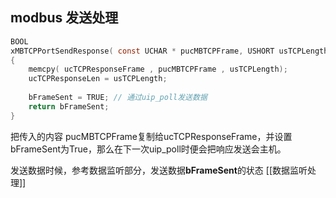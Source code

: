 ##  modbus 发送处理

```c
BOOL
xMBTCPPortSendResponse( const UCHAR * pucMBTCPFrame, USHORT usTCPLength )
{
    memcpy( ucTCPResponseFrame , pucMBTCPFrame , usTCPLength);
    ucTCPResponseLen = usTCPLength;
   
    bFrameSent = TRUE; // 通过uip_poll发送数据
    return bFrameSent;
}
```
把传入的内容 pucMBTCPFrame复制给ucTCPResponseFrame，并设置bFrameSent为True，那么在下一次uip_poll时便会把响应发送会主机。

发送数据时候，参考数据监听部分，发送数据**bFrameSent**的状态
[[数据监听处理]]
